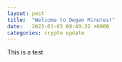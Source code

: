 ```yaml
---
layout: post
title:  "Welcome to Degen Minutes!"
date:   2023-01-03 08:40:22 +0000
categories: crypto update
---
```


This is a test
